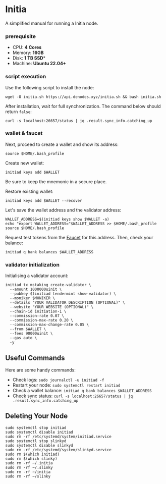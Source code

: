# Initia
A simplified manual for running a Initia node.

### prerequisite

- CPU: **4 Cores**
- Memory: **16GB**
- Disk: **1 TB SSD***
- Machine: **Ubuntu 22.04+**

### script execution

Use the following script to install the node:
```
wget -O initia.sh https://api.denodes.xyz/initia.sh && bash initia.sh
```

After installation, wait for full synchronization. The command below should return `false`:
```
curl -s localhost:26657/status | jq .result.sync_info.catching_up
```
### wallet & faucet

Next, proceed to create a wallet and show its address:
```
source $HOME/.bash_profile
```
Create new wallet:
```
initiad keys add $WALLET
```
Be sure to keep the mnemonic in a secure place.

Restore existing wallet:
```
initiad keys add $WALLET --recover
```

Let's save the wallet address and the validator address:
```
WALLET_ADDRESS=$(initiad keys show $WALLET -a)
echo "export WALLET_ADDRESS="$WALLET_ADDRESS >> $HOME/.bash_profile
source $HOME/.bash_profile
```

Request test tokens from the [Faucet](https://faucet.testnet.initia.xyz/) for this address.
Then, check your balance:
```
initiad q bank balances $WALLET_ADDRESS
```

### validator initialization

Initialising a validator account:
```
initiad tx mstaking create-validator \
  --amount 1000000uinit \
  --pubkey $(initiad tendermint show-validator) \
  --moniker $MONIKER \
  --details "YOUR VALIDATOR DESCRIPTION (OPTIONAL)" \
  --website "YOUR WEBSITE (OPTIONAL)" \
  --chain-id initiation-1 \
  --commission-rate 0.07 \
  --commission-max-rate 0.20 \
  --commission-max-change-rate 0.05 \
  --from $WALLET \
  --fees 90000uinit \
  --gas auto \
  -y
```

## Useful Commands

Here are some handy commands:

- Check logs: `sudo journalctl -u initiad -f`
- Restart your node: `sudo systemctl restart initiad`
- Check a wallet balance: `initiad q bank balances $WALLET_ADDRESS`
- Check sync status: `curl -s localhost:26657/status | jq .result.sync_info.catching_up`

## Deleting Your Node

```
sudo systemctl stop initiad
sudo systemctl disable initiad
sudo rm -rf /etc/systemd/system/initiad.service
sudo systemctl stop slinkyd
sudo systemctl disable slinkyd
sudo rm -rf /etc/systemd/system/slinkyd.service
sudo rm $(which initiad)
sudo rm $(which slinky)
sudo rm -rf ~/.initia
sudo rm -rf ~/.slinky
sudo rm -rf ~/initia
sudo rm -rf ~/slinky
```

